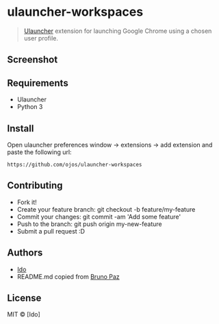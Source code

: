 # ulauncher-workspaces

> [Ulauncher](https://ulauncher.io) extension for launching Google Chrome using a chosen user profile.

## Screenshot

<!-- ![screenshot](screenshot.png) -->

## Requirements

- Ulauncher
- Python 3

## Install

Open ulauncher preferences window -> extensions -> add extension and paste the following url:

```
https://github.com/ojos/ulauncher-workspaces
```

## Contributing

- Fork it!
- Create your feature branch: git checkout -b feature/my-feature
- Commit your changes: git commit -am 'Add some feature'
- Push to the branch: git push origin my-new-feature
- Submit a pull request :D

## Authors

- [Ido](https://github.com/ojos)
- README.md copied from [Bruno Paz](https://github.com/brpaz)

## License

MIT &copy; [Ido]
